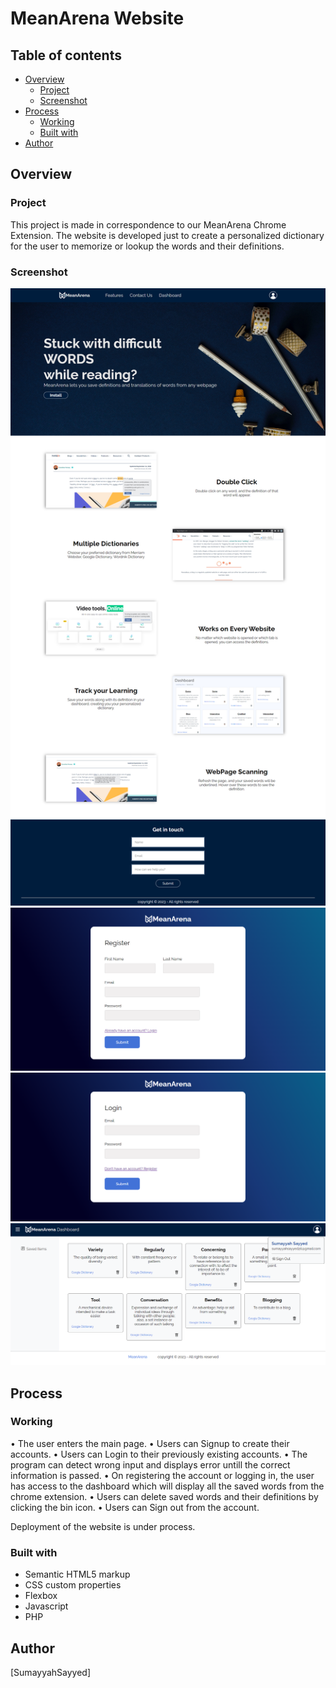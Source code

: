 # MeanArena Website

## Table of contents

- [Overview](#overview)
  - [Project](#project)
  - [Screenshot](#screenshot)
- [Process](#process)
  - [Working](#working)
  - [Built with](#built-with)
- [Author](#author)

## Overview

### Project

This project is made in correspondence to our MeanArena Chrome Extension. The website is developed just to create a personalized dictionary for the user to memorize or lookup the words and their definitions.

### Screenshot

![](My-Design/frontpage.png)
![](My-Design/Register.png)
![](My-Design/Login.png)
![](My-Design/Dashboard.png)

## Process

### Working

•	The user enters the main page.
•	Users can Signup to create their accounts.
•	Users can Login to their previously existing accounts.
•	The program can detect wrong input and displays error untill the correct information is passed.
•	On registering the account or logging in, the user has access to the dashboard which will display all the saved words from the chrome extension.
•	Users can delete saved words and their definitions by clicking the bin icon.
•	Users can Sign out from the account.

Deployment of the website is under process. 

### Built with

- Semantic HTML5 markup
- CSS custom properties
- Flexbox
- Javascript
- PHP

## Author

[SumayyahSayyed]
